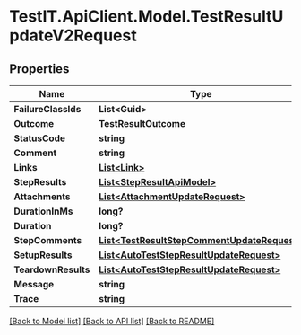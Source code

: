 # TestIT.ApiClient.Model.TestResultUpdateV2Request

## Properties

Name | Type | Description | Notes
------------ | ------------- | ------------- | -------------
**FailureClassIds** | **List&lt;Guid&gt;** |  | [optional] 
**Outcome** | **TestResultOutcome** |  | [optional] 
**StatusCode** | **string** |  | [optional] 
**Comment** | **string** |  | [optional] 
**Links** | [**List&lt;Link&gt;**](Link.md) |  | [optional] 
**StepResults** | [**List&lt;StepResultApiModel&gt;**](StepResultApiModel.md) |  | [optional] 
**Attachments** | [**List&lt;AttachmentUpdateRequest&gt;**](AttachmentUpdateRequest.md) |  | [optional] 
**DurationInMs** | **long?** |  | [optional] 
**Duration** | **long?** |  | [optional] 
**StepComments** | [**List&lt;TestResultStepCommentUpdateRequest&gt;**](TestResultStepCommentUpdateRequest.md) |  | [optional] 
**SetupResults** | [**List&lt;AutoTestStepResultUpdateRequest&gt;**](AutoTestStepResultUpdateRequest.md) |  | [optional] 
**TeardownResults** | [**List&lt;AutoTestStepResultUpdateRequest&gt;**](AutoTestStepResultUpdateRequest.md) |  | [optional] 
**Message** | **string** |  | [optional] 
**Trace** | **string** |  | [optional] 

[[Back to Model list]](../README.md#documentation-for-models) [[Back to API list]](../README.md#documentation-for-api-endpoints) [[Back to README]](../README.md)

